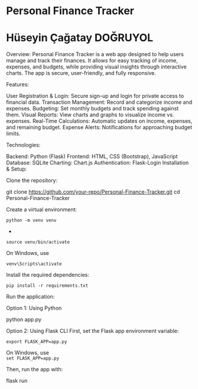 # Personal Finance Tracker

# Hüseyin Çağatay DOĞRUYOL

Overview:
Personal Finance Tracker is a web app designed to help users manage and track their finances. It allows for easy tracking of income, expenses, and budgets, while providing visual insights through interactive charts. The app is secure, user-friendly, and fully responsive.

Features:

 User Registration & Login: Secure sign-up and login for private access to financial data.
 Transaction Management: Record and categorize income and expenses.
 Budgeting: Set monthly budgets and track spending against them.
 Visual Reports: View charts and graphs to visualize income vs. expenses.
 Real-Time Calculations: Automatic updates on income, expenses, and remaining budget.
 Expense Alerts: Notifications for approaching budget limits.

Technologies:

   Backend: Python (Flask)
    Frontend: HTML, CSS (Bootstrap), JavaScript
    Database: SQLite
    Charting: Chart.js
    Authentication: Flask-Login
Installation & Setup:

Clone the repository:

git clone https://github.com/your-repo/Personal-Finance-Tracker.git
cd Personal-Finance-Tracker

Create a virtual environment:

    python -m venv venv

   - 

    source venv/bin/activate

 On Windows, use

`venv\Scripts\activate`

Install the required dependencies:

    pip install -r requirements.txt

Run the application:

Option 1: Using Python

python app.py

Option 2: Using Flask CLI
First, set the Flask app environment variable:

    export FLASK_APP=app.py  
 On Windows, use     
    `set FLASK_APP=app.py`

Then, run the app with:

flask run


